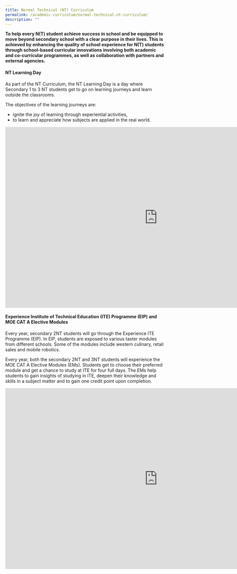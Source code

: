 ```yaml
---
title: Normal Technical (NT) Curriculum
permalink: /academic-curriculum/normal-technical-nt-curriculum/
description: ""
---
```

<p><strong>To help every N(T) student achieve success in school and be equipped to move beyond secondary school with a clear purpose in their lives. This is achieved by enhancing the quality of school experience for N(T) students through school-based curricular innovations involving both academic and co-curricular programmes, as well as collaboration with partners and external agencies.</strong></p>
<h4><strong>NT Learning Day</strong></h4>
<p>As part of the NT Curriculum, the NT Learning Day is a day where Secondary 1 to 3 NT students get to go on learning journeys and learn outside the classrooms.&nbsp;</p>
<p>The objectives of the learning journeys are:</p>
<ul>
<li>ignite the joy of learning through experiential activities,</li>
<li>to learn and appreciate how subjects are applied in the real world.</li>
</ul>
<iframe src="https://docs.google.com/presentation/d/e/2PACX-1vRnwtoI5wdrXsp5rJK7g05Nuo9KJgv_KyjFOkZW7NxW9gtBp0XFgmkxNUljWs6jSF9s4EejFWfBlwko/embed?start=false&loop=false&delayms=10000" frameborder="0" width="960" height="569" allowfullscreen="true"></iframe>
<h4><strong>Experience Institute of Technical Education (ITE) Programme (EIP) and MOE CAT A Elective Modules</strong></h4>
<p>Every year, secondary 2NT students will go through the Experience ITE Programme (EIP). In EIP, students are exposed to various taster modules from different schools. Some of the modules include western culinary, retail sales and mobile robotics.</p>
<p>Every year, both the secondary 2NT and 3NT students will experience the MOE CAT A Elective Modules (EMs). Students get to choose their preferred module and get a chance to study at ITE for four full days. The EMs help students to gain insights of studying in ITE, deepen their knowledge and skills in a subject matter and to gain one credit point upon completion.</p>
<iframe src="https://docs.google.com/presentation/d/e/2PACX-1vQ11dp-N5LGkHTu8TuuTwjROquMF3zUn7fzaQGEH8xtdA3vjeOX_4BVDqPVWGbfuKojbu3Dg_nnQVFC/embed?start=false&loop=false&delayms=10000" frameborder="0" width="960" height="569" allowfullscreen="true"></iframe>